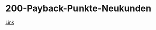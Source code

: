 # 200-Payback-Punkte-Neukunden
<a href="https://www.payback.de/anmelden/freunde-werben?mgm-ref=ef2d875c-ebde-4e23-a29f-969c4f545121&excid=mgm&incid=mgm">Link</a>
